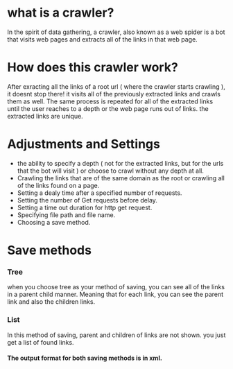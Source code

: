 # what is a crawler?
In the spirit of data gathering, a crawler, also known as a web spider is a bot that
visits web pages and extracts all of the links in that web page.
# How does this crawler work?

After exracting all the links of a root url ( where the crawler starts crawling ), it
doesnt stop there! it visits all of the previously extracted links and crawls them as
well. The same process is repeated for all of the extracted links until the user reaches
to a depth or the web page runs out of links. the extracted links are unique.
# Adjustments and Settings

* the ability to specify a depth ( not for the extracted links, but for the urls that the
bot will visit ) or choose to crawl without any depth at all.
* Crawling the links that are of the same domain as the root or crawling all of the links
found on a page.
* Setting a dealy time after a specified number of requests.
* Setting the number of Get requests before delay.
* Setting a time out duration for http get request.
* Specifying file path and file name.
* Choosing a save method.
# Save methods

### Tree
when you choose tree as your method of saving, you can see all of the links in a parent
child manner. Meaning that for each link, you can see the parent link and also the children
links.
### List
In this method of saving, parent and children of links are not shown. you just get a list of found
links.
#### The output format for both saving methods is in xml.
